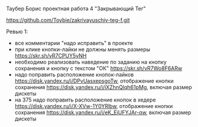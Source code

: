 Таубер Борис проектная работа 4 "Закрывающий Тег"

https://github.com/Toybie/zakrivayuschiy-teg-f.git

Ревью 1:
 - все комментарии "надо исправить" в проекте
 - при клике кнопки-лайки не должны менять размеры https://skr.sh/vR7CPUY5yNH
 - необходимо реализовать наведение по заданию на кнопку сохранения и кнопку с текстом "ОК" https://skr.sh/vR7Wo8F6ARw
 - надо поправить расположение кнопок-лайков https://disk.yandex.ru/i/DPvUasxepsgoTw, отображение кнопки сохранения https://disk.yandex.ru/i/iXZhnQlqh61pMg, включая размер дискеты
 - на 375 надо поправить расположение кнопок в хедере https://disk.yandex.ru/i/X-XVw-1Y0YRlbw, отображение кнопки сохранения https://disk.yandex.ru/i/eK_EiUFYJAr-qw, включая размер дискеты


